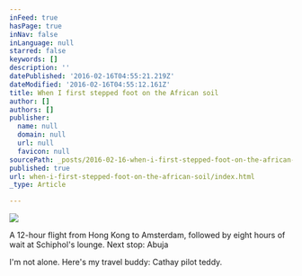 ```yaml
---
inFeed: true
hasPage: true
inNav: false
inLanguage: null
starred: false
keywords: []
description: ''
datePublished: '2016-02-16T04:55:21.219Z'
dateModified: '2016-02-16T04:55:12.161Z'
title: When I first stepped foot on the African soil
author: []
authors: []
publisher:
  name: null
  domain: null
  url: null
  favicon: null
sourcePath: _posts/2016-02-16-when-i-first-stepped-foot-on-the-african-soil.md
published: true
url: when-i-first-stepped-foot-on-the-african-soil/index.html
_type: Article

---
```

![](https://the-grid-user-content.s3-us-west-2.amazonaws.com/68f81b12-c3b4-4963-b1f7-8a631c0e7686.JPG)

A 12-hour flight from Hong Kong to Amsterdam,
followed by eight hours of wait at Schiphol's lounge. Next stop: Abuja

I'm not alone. Here's my travel buddy: Cathay
pilot teddy.